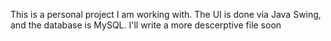 This is a personal project I am working with. The UI is done via Java Swing, and the database is MySQL. I'll write a more descerptive file soon
